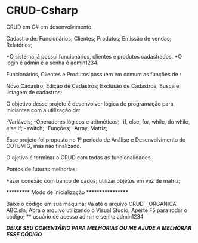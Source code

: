 # CRUD-Csharp

CRUD em C# em desenvolvimento. 

Cadastro de:
  Funcionários;
  Clientes;
  Produtos;
  Emissão de vendas;
  Relatórios;
  
  *O sistema já possui funcionários, clientes e produtos cadastrados.
  *O login é admin e a senha é admin1234.
  
  Funcionários, Clientes e Produtos possuem em comum as funções de :
  
  Novo Cadastro;
  Edição de Cadastros;
  Exclusão de Cadastros;
  Busca e listagem de cadastros;
  
  O objetivo desse projeto é desenvolver lógica de programação para iniciantes com a utilização de: 
  
  -Variáveis; 
  -Operadores lógicos e aritméticos;
  -if, else, for, while, do while, else if;
  -switch;
  -Funções;
  -Array, Matriz;
  
  Esse projeto foi proposto no 1º período de Análise e Desenvolvimento do COTEMIG, mas não finalizado.
  
  O ojetivo é terminar o CRUD com todas as funcionalidades.
  
  Pontos de futuras melhorias: 
  
  Fazer conexão com banco de dados;
  utilizar objetos em vez de matriz;
  
  ********* Modo de inicialização ****************
  
  Baixe o código em sua máquina; 
  Vá até o arquivo CRUD - ORGANICA ABC.sln;
  Abra o arquivo utilizando o Visual Studio;
  Aperte F5 para rodar o código;
  ** usuário de acesso admin e senha admin1234
  
  *******DEIXE SEU COMENTÁRIO PARA MELHORIAS OU ME AJUDE A MELHORAR ESSE CÓDIGO*******
  
